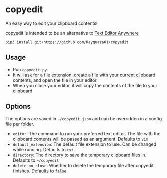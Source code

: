 # copyedit

An easy way to edit your clipboard contents!

copyedit is intended to be an alternative to [Text Editor Anywhere](https://www.listary.com/text-editor-anywhere)

`pip3 install git+https://github.com/Rayquaza01/copyedit`

## Usage

-   Run `copyedit.py`.
-   It will ask for a file extension, create a file with your current clipboard contents, and open the file in your editor.
-   When you close your editor, it will copy the contents of the file to your clipboard

## Options

The options are saved in `~/copyedit.json` and can be overridden in a config file per folder.

-   `editor`: The command to run your preferred text editor. The file with the clipboard contents will be passed as an argument. Defaults to `vim`
-   `default_extension`: The default file extension to use. Can be changed while running. Defaults to `txt`
-   `directory`: The directory to save the temporary clipboard files in. Defaults to `~/copyedit`
-   `delete_on_close`: Whether to delete the temporary file after copyedit finishes. Defaults to `false`
